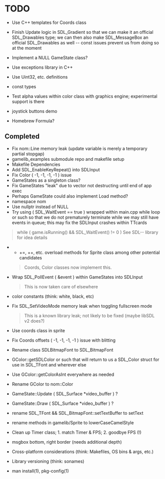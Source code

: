 # TODO

* Use C++ templates for Coords class

* Finish Update logic in SDL_Gradient so that we can make it an official SDL_Drawables type;
  we can then also make SDL_MessageBox an official SDL_Drawables as well -- const
  issues prevent us from doing so at the moment


* Implement a NULL GameState class?
* Use exceptions library in C++
* Use Uint32, etc. definitions
* const types

* Test alpha values within color class with graphics engine; experimental support
is there

* joystick buttons demo

* Homebrew Formula?

## Completed

* Fix nom::Line memory leak (update variable is merely a temporary partial stopgap)
* gamelib_examples submodule repo and makefile setup
* Makefile Dependencies
* Add SDL_EnableKeyRepeat() into SDLInput
* Fix Color ( -1, -1, -1, -1 ) issue
* GameStates as a singleton class?
* Fix GameStates "leak" due to vector not destructing until end of app exec
* Perhaps GameState could also implement Load method?
* namespace nom
* Use nullptr instead of NULL
* Try using ( SDL_WaitEvent == true ) wrapped within main.cpp while loop or such
so that we do not prematurely terminate while we may still have events in queue;
this may fix the SDLInput crashes within TTcards
> while ( game.isRunning() && SDL_WaitEvent() != 0 )
> See SDL-- library for idea details

* * +=, ++, etc. overload methods for Sprite class among other potential candidates
  > Coords, Color classes now implement this.

* Wrap SDL_PollEvent ( &event ) within GameStates into SDLInput
  > This is now taken care of elsewhere

* color constants (think: white, black, etc)

* Fix SDL_SetVideoMode memory leak when toggling fullscreen mode
  > This is a known library leak; not likely to be fixed (maybe libSDL v2 does?)

* Use coords class in sprite
* Fix Coords offsets ( -1, -1, -1, -1 ) issue with blitting
* Rename class SDLBitmapFont to SDL_BitmapFont
* GColor::getSDLColor or such that will return to us a SDL_Color struct for use in
SDL_TFont and wherever else
* Use GColor::getColorAsInt everywhere as needed
* Rename GColor to nom::Color
* GameState::Update ( SDL_Surface *video_buffer ) ?
* GameState::Draw ( SDL_Surface *video_buffer ) ?
* rename SDL_TFont && SDL_BitmapFont::setTextBuffer to setText
* rename methods in gamelib/Sprite to lowerCaseCamelStyle
* Clean up Timer class; 1. match Timer & FPS; <strikethrough> 2. goodbye FPS (!) </strikethrough>
* msgbox bottom, right border (needs additional depth)
* Cross-platform considerations (think: Makefiles, OS bins & args, etc.)
* Library versioning (think: sonames)
* man install(1), pkg-config(1)
